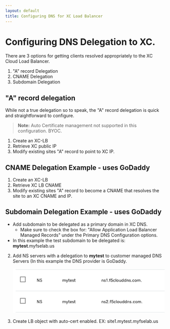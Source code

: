 ```yaml
---
layout: default
title: Configuring DNS for XC Load Balancer
---
```


# Configuring DNS Delegation to XC. 

There are 3 options for getting clients resolved appropriately to the XC Cloud Load Balancer.

1. "A" record Delegation
2. CNAME Delegation
3. Subdomain Delegation

## "A" record delegation 
While not a true delegation so to speak, the "A" record delegation is quick and straightforward to configure. 

> **Note:** Auto Certificate management not supported in this configuration. BYOC.  

1. Create an XC-LB
2. Retrieve XC public IP
3. Modify existing sites "A" record to point to XC IP. 




## CNAME Delegation Example - uses GoDaddy
1. Create an XC-LB
2. Retrieve XC LB CNAME
3. Modify existing sites "A" record to become a CNAME that resolves the site to an XC CNAME and IP. 






## Subdomain Delegation Example - uses GoDaddy

  * Add subdomain to be delegated as a primary domain in XC DNS.
    * Make sure to check the box for: "Allow Application Load Balancer Managed Records" under the Primary DNS Configuration options.
  * In this example the test subdomain to be delegated is: **mytest**.myfselab.us

2. Add NS servers with a delegation to **mytest** to customer managed DNS Servers (In this example the DNS provider is GoDaddy.

    ![GoDaddy DNS config](../images/ns.png)

3. Create LB object with auto-cert enabled. EX: site1.mytest.myfselab.us




